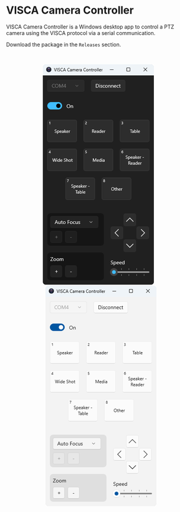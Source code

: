 # VISCA Camera Controller

VISCA Camera Controller is a Windows desktop app to control a PTZ camera using the VISCA protocol via a serial communication.

Download the package in the `Releases` section.

<br>

<p align="center">
  <img src="./docs/dark.png" style="margin-right: 7px" />
  <img src="./docs/light.png" style="margin-left: 7px" />
</p>